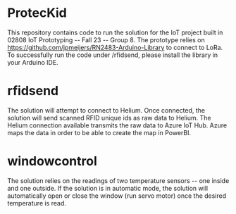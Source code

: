 # ProtecKid
This repository contains code to run the solution for the IoT project built in 02808 IoT Prototyping -- Fall 23 -- Group 8. The prototype relies on https://github.com/jpmeijers/RN2483-Arduino-Library to connect to LoRa. To successfully run the code under /rfidsend, please install the library in your Arduino IDE.

# rfidsend
The solution will attempt to connect to Helium. Once connected, the solution will send scanned RFID unique ids as raw data to Helium. The Helium connection available transmits the raw data to Azure IoT Hub. Azure maps the data in order to be able to create the map in PowerBI.

# windowcontrol
The solution relies on the readings of two temperature sensors -- one inside and one outside. If the solution is in automatic mode, the solution will automatically open or close the window (run servo motor) once the desired temperature is read.
